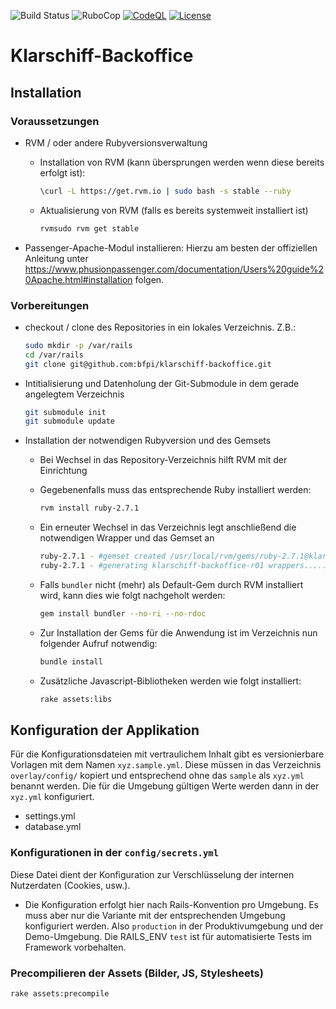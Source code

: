 ![Build Status](https://github.com/bfpi/klarschiff-backoffice/actions/workflows/test.yml/badge.svg)
![RuboCop](https://github.com/bfpi/klarschiff-backoffice/workflows/RuboCop/badge.svg)
[![CodeQL](https://github.com/bfpi/klarschiff-backoffice/workflows/CodeQL/badge.svg)](actions/workflows/codeql.yml)
[![License](https://img.shields.io/github/license/bfpi/klarschiff-backoffice)](LICENSE)

# Klarschiff-Backoffice

## Installation
### Voraussetzungen
- RVM / oder andere Rubyversionsverwaltung
  - Installation von RVM (kann übersprungen werden wenn diese bereits erfolgt ist):
  
    ```bash
    \curl -L https://get.rvm.io | sudo bash -s stable --ruby
    ```
  - Aktualisierung von RVM (falls es bereits systemweit installiert ist)
  
    ```bash
    rvmsudo rvm get stable
    ```
- Passenger-Apache-Modul installieren:
  Hierzu am besten der offiziellen Anleitung unter https://www.phusionpassenger.com/documentation/Users%20guide%20Apache.html#installation folgen.
  
### Vorbereitungen
- checkout / clone des Repositories in ein lokales Verzeichnis. Z.B.:

  ```bash
  sudo mkdir -p /var/rails
  cd /var/rails
  git clone git@github.com:bfpi/klarschiff-backoffice.git
  ```
- Intitialisierung und Datenholung der Git-Submodule in dem gerade angelegtem Verzeichnis

  ```bash
  git submodule init
  git submodule update
  ```
- Installation der notwendigen Rubyversion und des Gemsets
  - Bei Wechsel in das Repository-Verzeichnis hilft RVM mit der Einrichtung
  - Gegebenenfalls muss das entsprechende Ruby installiert werden:
  
    ```bash
    rvm install ruby-2.7.1
    ```
  - Ein erneuter Wechsel in das Verzeichnis legt anschließend die notwendigen Wrapper und das Gemset an
  
    ```bash
    ruby-2.7.1 - #gemset created /usr/local/rvm/gems/ruby-2.7.1@klarschiff-backoffice-r01
    ruby-2.7.1 - #generating klarschiff-backoffice-r01 wrappers................
    ```
  - Falls ```bundler``` nicht (mehr) als Default-Gem durch RVM installiert wird, kann dies wie folgt nachgeholt werden:
  
    ```bash
    gem install bundler --no-ri --no-rdoc
    ```
  - Zur Installation der Gems für die Anwendung ist im Verzeichnis nun folgender Aufruf notwendig:
  
    ```bash
    bundle install
    ```
  - Zusätzliche Javascript-Bibliotheken werden wie folgt installiert:
  
    ```bash
    rake assets:libs
    ```

## Konfiguration der Applikation
Für die Konfigurationsdateien mit vertraulichem Inhalt gibt es versionierbare Vorlagen mit dem Namen `xyz.sample.yml`. Diese müssen in das Verzeichnis `overlay/config/` kopiert und entsprechend ohne das `sample` als `xyz.yml` benannt werden. Die für die Umgebung gültigen Werte werden dann in der `xyz.yml` konfiguriert. 

- settings.yml
- database.yml

### Konfigurationen in der `config/secrets.yml`
Diese Datei dient der Konfiguration zur Verschlüsselung der internen Nutzerdaten (Cookies, usw.).
  - Die Konfiguration erfolgt hier nach Rails-Konvention pro Umgebung. Es muss aber nur die Variante mit der entsprechenden Umgebung konfiguriert werden. Also `production` in der Produktivumgebung und der Demo-Umgebung. Die RAILS_ENV `test` ist für automatisierte Tests im Framework vorbehalten.

### Precompilieren der Assets (Bilder, JS, Stylesheets)
```bash
rake assets:precompile
```
